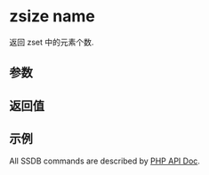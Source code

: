 # zsize name

返回 zset 中的元素个数.

## 参数

## 返回值

## 示例

All SSDB commands are described by [PHP API Doc](https://ssdb.io/docs/php/).
